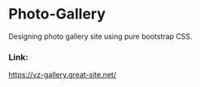 # Photo-Gallery
Designing photo gallery site using pure bootstrap CSS.

### Link:
https://vz-gallery.great-site.net/
